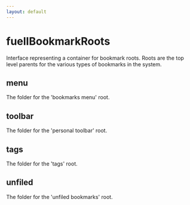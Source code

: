 ```yaml
---
layout: default
---
```


# fuelIBookmarkRoots #

Interface representing a container for bookmark roots. Roots
are the top level parents for the various types of bookmarks in the system.


## menu ##

The folder for the 'bookmarks menu' root.


## toolbar ##

The folder for the 'personal toolbar' root.


## tags ##

The folder for the 'tags' root.


## unfiled ##

The folder for the 'unfiled bookmarks' root.

